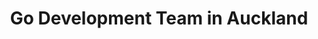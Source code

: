 ---
title: Go Development Team in Auckland
permalink: /landings/locations/auckland/developer/go
technology: Go
location: Auckland
---